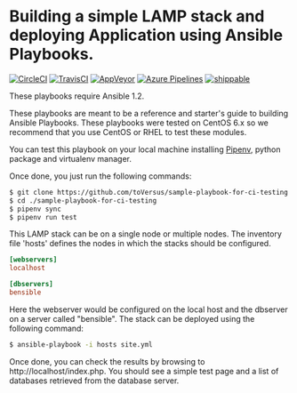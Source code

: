 # Building a simple LAMP stack and deploying Application using Ansible Playbooks.

[![CircleCI](https://circleci.com/gh/toVersus/sample-playbook-for-ci-testing.svg?style=svg)](https://circleci.com/gh/toVersus/sample-playbook-for-ci-testing)
[![TravisCI](https://travis-ci.org/toVersus/sample-playbook-for-ci-testing.svg?branch=master)](https://travis-ci.org/toVersus/sample-playbookfor-ci-testing)
[![AppVeyor](https://ci.appveyor.com/api/projects/status/bagbu5l6qvvqtnso?svg=true)](https://ci.appveyor.com/project/toVersus/sample-playbookfor-ci-testing)
[![Azure Pipelines](https://dev.azure.com/toversus/sample-role-for-ci-testing/_apis/build/status/toVersus.sample-playbook-for-ci-testing)](https://dev.azure.com/toversus/sample-role-for-ci-testing/_build/latest?definitionId=2)
[![shippable](https://api.shippable.com/projects/5bf2d1d73038210700d6b38f/badge?branch=master)](https://app.shippable.com/github/toVersus/sample-playbook-for-ci-testing/dashboard)


These playbooks require Ansible 1.2.

These playbooks are meant to be a reference and starter's guide to building Ansible Playbooks. These playbooks were tested on CentOS 6.x so we recommend that you use CentOS or RHEL to test these modules.

You can test this playbook on your local machine installing [Pipenv](https://github.com/pypa/pipenv), python package and virtualenv manager.

Once done, you just run the following commands:

```bash
$ git clone https://github.com/toVersus/sample-playbook-for-ci-testing.git
$ cd ./sample-playbook-for-ci-testing
$ pipenv sync
$ pipenv run test
```

This LAMP stack can be on a single node or multiple nodes. The inventory file 'hosts' defines the nodes in which the stacks should be configured.

```ini
[webservers]
localhost

[dbservers]
bensible
```

Here the webserver would be configured on the local host and the dbserver on a
server called "bensible". The stack can be deployed using the following
command:

```bash
$ ansible-playbook -i hosts site.yml
```

Once done, you can check the results by browsing to http://localhost/index.php. You should see a simple test page and a list of databases retrieved from the database server.
